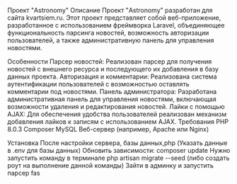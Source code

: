 Проект "Astronomy"
Описание
Проект "Astronomy" разработан для сайта kvartsiem.ru. Этот проект представляет собой веб-приложение, разработанное с использованием фреймворка Laravel, объединяющее функциональность парсинга новостей, возможность авторизации пользователей, а также административную панель для управления новостями.

Особенности
Парсер новостей: Реализован парсер для получения новостей с внешнего ресурса и последующего их добавления в базу данных проекта.
Авторизация и комментарии: Реализована система аутентификации пользователей с возможностью оставлять комментарии под новостями.
Панель администратора: Разработана административная панель для управления новостями, включающая возможности удаления и редактирования новостей.
Лайки с помощью AJAX: Для обеспечения удобства пользователей реализован механизм добавления лайков к записям с использованием AJAX.
Требования
PHP 8.0.3
Composer
MySQL
Веб-сервер (например, Apache или Nginx)

Установка
После настройки сервера, базы данных,php (Указать данные в .env для базы данных)
Обновить зависимости: composer update
Нужно запустить команду в терминале php artisan migrate --seed (либо создать роут на выполнение данной команды)
Зайти в админку и запустить парсер 
fas
